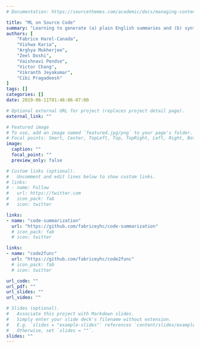```yaml
---
# Documentation: https://sourcethemes.com/academic/docs/managing-content/

title: "ML on Source Code"
summary: "Learning to generate (a) plain English summaries and (b) syntactically valid function names for code snippets."
authors: [
	"Fabrice Harel-Canada",
	"Vishwa Karia",
	"Arghya Mukherjee",
	"Zeel Doshi",
	"Vaishnavi Pendse",
	"Victor Chang",
	"Vikranth Jeyakumar",
	"Cibi Pragadeesh"
]
tags: []
categories: []
date: 2019-06-11T01:46:06-07:00

# Optional external URL for project (replaces project detail page).
external_link: ""

# Featured image
# To use, add an image named `featured.jpg/png` to your page's folder.
# Focal points: Smart, Center, TopLeft, Top, TopRight, Left, Right, BottomLeft, Bottom, BottomRight.
image:
  caption: ""
  focal_point: ""
  preview_only: false

# Custom links (optional).
#   Uncomment and edit lines below to show custom links.
# links:
# - name: Follow
#   url: https://twitter.com
#   icon_pack: fab
#   icon: twitter

links:
- name: "code-summarization"
  url: "https://github.com/fabriceyhc/code-summarization"
  # icon_pack: fab
  # icon: twitter

links:
- name: "code2func"
  url: "https://github.com/fabriceyhc/code2func"
  # icon_pack: fab
  # icon: twitter

url_code: ""
url_pdf: ""
url_slides: ""
url_video: ""

# Slides (optional).
#   Associate this project with Markdown slides.
#   Simply enter your slide deck's filename without extension.
#   E.g. `slides = "example-slides"` references `content/slides/example-slides.md`.
#   Otherwise, set `slides = ""`.
slides: ""
---
```

